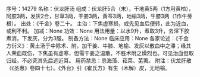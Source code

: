 序号：14279
名称：伏龙肝汤
组成：伏龙肝5合（末），干地黄5两（1方用黄柏），阿胶3两，发灰2合，甘草3两，干姜3两，黄芩3两，地榆3两，牛膝3两（1作牛蒡根）。
出处：《千金》卷二十。
主治：下焦虚寒损，或先见血后便转，此为近血，或利不利。
加减：None
功效：None
用法用量：以水9升，煮取3升，去滓下胶煮消，下发灰，分为3服。
制备方法：None
临床应用：None
各家论述：《千金方衍义》：黄土汤于中除术、附，加干姜、牛膝、地榆、发灰以散血中之滞；缘其人荣血既伤，下焦虽有虚寒，但需干姜之温散，不胜术附之燥烈也。可见治血但取归经，不必究其先后远近耳。
用药禁忌：忌海藻、菘菜、芜荑。
附注：伏龙肝散（《圣惠》卷四十七）。《外台》引《崔氏方》有生（木解）皮，无地榆。
